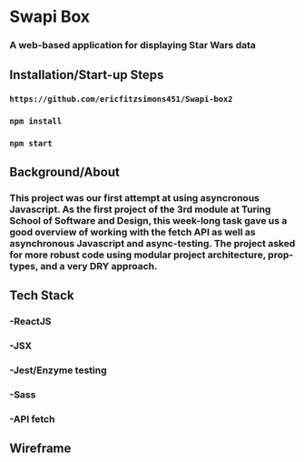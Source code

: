 # Swapi Box
### A web-based application for displaying Star Wars data

## Installation/Start-up Steps
### ```https://github.com/ericfitzsimons451/Swapi-box2```
### ```npm install```
### ```npm start```

## Background/About
### This project was our first attempt at using asyncronous Javascript.  As the first project of the 3rd module at Turing School of Software and Design, this week-long task gave us a good overview of working with the fetch API as well as asynchronous Javascript and async-testing.  The project asked for more robust code using modular project architecture, prop-types, and a very DRY approach.

## Tech Stack
### -ReactJS
### -JSX
### -Jest/Enzyme testing
### -Sass
### -API fetch

## Wireframe

